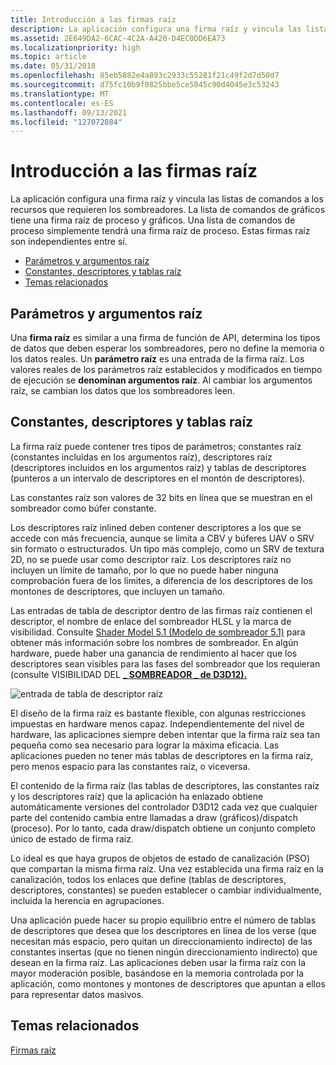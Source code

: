 ```yaml
---
title: Introducción a las firmas raíz
description: La aplicación configura una firma raíz y vincula las listas de comandos a los recursos que requieren los sombreadores.
ms.assetid: 2E649DA2-6CAC-4C2A-A420-D4EC0DD6EA73
ms.localizationpriority: high
ms.topic: article
ms.date: 05/31/2018
ms.openlocfilehash: 85eb5882e4a893c2933c55281f21c49f2d7d50d7
ms.sourcegitcommit: d75fc10b9f0825bbe5ce5045c90d4045e3c53243
ms.translationtype: MT
ms.contentlocale: es-ES
ms.lasthandoff: 09/13/2021
ms.locfileid: "127072884"
---
```

# <a name="root-signatures-overview"></a>Introducción a las firmas raíz

La aplicación configura una firma raíz y vincula las listas de comandos a los recursos que requieren los sombreadores. La lista de comandos de gráficos tiene una firma raíz de proceso y gráficos. Una lista de comandos de proceso simplemente tendrá una firma raíz de proceso. Estas firmas raíz son independientes entre sí.

-   [Parámetros y argumentos raíz](#root-parameters-and-arguments)
-   [Constantes, descriptores y tablas raíz](#root-constants-descriptors-and-tables)
-   [Temas relacionados](#related-topics)

## <a name="root-parameters-and-arguments"></a>Parámetros y argumentos raíz

Una **firma raíz** es similar a una firma de función de API, determina los tipos de datos que deben esperar los sombreadores, pero no define la memoria o los datos reales. Un **parámetro raíz** es una entrada de la firma raíz. Los valores reales de los parámetros raíz establecidos y modificados en tiempo de ejecución se **denominan argumentos raíz**. Al cambiar los argumentos raíz, se cambian los datos que los sombreadores leen.

## <a name="root-constants-descriptors-and-tables"></a>Constantes, descriptores y tablas raíz

La firma raíz puede contener tres tipos de parámetros; constantes raíz (constantes incluidas en los argumentos raíz), descriptores raíz (descriptores incluidos en los argumentos raíz) y tablas de descriptores (punteros a un intervalo de descriptores en el montón de descriptores).

Las constantes raíz son valores de 32 bits en línea que se muestran en el sombreador como búfer constante.

Los descriptores raíz inlined deben contener descriptores a los que se accede con más frecuencia, aunque se limita a CBV y búferes UAV o SRV sin formato o estructurados. Un tipo más complejo, como un SRV de textura 2D, no se puede usar como descriptor raíz. Los descriptores raíz no incluyen un límite de tamaño, por lo que no puede haber ninguna comprobación fuera de los límites, a diferencia de los descriptores de los montones de descriptores, que incluyen un tamaño.

Las entradas de tabla de descriptor dentro de las firmas raíz contienen el descriptor, el nombre de enlace del sombreador HLSL y la marca de visibilidad. Consulte [Shader Model 5.1 (Modelo de sombreador 5.1)](/windows/desktop/direct3dhlsl/shader-model-5-1) para obtener más información sobre los nombres de sombreador. En algún hardware, puede haber una ganancia de rendimiento al hacer que los descriptores sean visibles para las fases del sombreador que los requieran (consulte VISIBILIDAD DEL [**\_ SOMBREADOR \_ de D3D12).**](/windows/desktop/api/d3d12/ne-d3d12-d3d12_shader_visibility)

![entrada de tabla de descriptor raíz](images/root-descriptor-table.png)

El diseño de la firma raíz es bastante flexible, con algunas restricciones impuestas en hardware menos capaz. Independientemente del nivel de hardware, las aplicaciones siempre deben intentar que la firma raíz sea tan pequeña como sea necesario para lograr la máxima eficacia. Las aplicaciones pueden no tener más tablas de descriptores en la firma raíz, pero menos espacio para las constantes raíz, o viceversa.

El contenido de la firma raíz (las tablas de descriptores, las constantes raíz y los descriptores raíz) que la aplicación ha enlazado obtiene automáticamente versiones del controlador D3D12 cada vez que cualquier parte del contenido cambia entre llamadas a draw (gráficos)/dispatch (proceso). Por lo tanto, cada draw/dispatch obtiene un conjunto completo único de estado de firma raíz.

Lo ideal es que haya grupos de objetos de estado de canalización (PSO) que compartan la misma firma raíz. Una vez establecida una firma raíz en la canalización, todos los enlaces que define (tablas de descriptores, descriptores, constantes) se pueden establecer o cambiar individualmente, incluida la herencia en agrupaciones.

Una aplicación puede hacer su propio equilibrio entre el número de tablas de descriptores que desea que los descriptores en línea de los verse (que necesitan más espacio, pero quitan un direccionamiento indirecto) de las constantes insertas (que no tienen ningún direccionamiento indirecto) que desean en la firma raíz. Las aplicaciones deben usar la firma raíz con la mayor moderación posible, basándose en la memoria controlada por la aplicación, como montones y montones de descriptores que apuntan a ellos para representar datos masivos.

## <a name="related-topics"></a>Temas relacionados

<dl> <dt>

[Firmas raíz](root-signatures.md)
</dt> </dl>

 

 